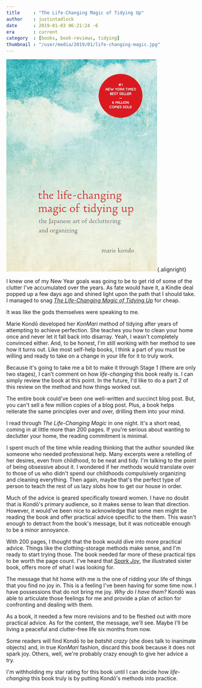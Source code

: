 ```yaml
---
title     : "The Life-Changing Magic of Tidying Up"
author    : justintadlock
date      : 2019-01-03 06:21:24 -6
era       : current
category  : [books, book-reviews, tidying]
thumbnail : "/user/media/2019/01/life-changing-magic.jpg"
---
```


![Blue book cover with white clouds.](/user/media/2019/01/life-changing-magic.jpg){.alignright}

I knew one of my New Year goals was going to be to get rid of some of the clutter I've accumulated over the years.  As fate would have it, a Kindle deal popped up a few days ago and shined light upon the path that I should take.  I managed to snag _[The Life-Changing Magic of Tidying Up](https://www.amazon.com/Life-Changing-Magic-Tidying-Decluttering-Organizing-ebook/dp/B00KK0PICK/?tag=justtadl-20)_ for cheap.

It was like the gods themselves were speaking to me.

Marie Kondō developed her _KonMari_ method of tidying after years of attempting to achieve perfection.  She teaches you how to clean your home once and never let it fall back into disarray.  Yeah, I wasn't completely convinced either.  And, to be honest, I'm still working with her method to see how it turns out.  Like most self-help books, I think a part of you must be willing and ready to take on a change in your life for it to truly work.

Because it's going to take me a bit to make it through Stage 1 (there are only two stages), I can't comment on how _life-changing_ this book really is.  I can simply review the book at this point.  In the future, I'd like to do a part 2 of this review on the method and how things worked out.

The entire book could've been one well-written and succinct blog post.  But, you can't sell a few million copies of a blog post.  Plus, a book helps reiterate the same principles over and over, drilling them into your mind.

I read through _The Life-Changing Magic_ in one night.  It's a short read, coming in at little more than 200 pages.  If you're serious about wanting to declutter your home, the reading commitment is minimal.

I spent much of the time while reading thinking that the author sounded like someone who needed professional help.  Many excerpts were a retelling of her desires, even from childhood, to be neat and tidy.  I'm talking to the point of being obsessive about it.  I wondered if her methods would translate over to those of us who didn't spend our childhoods compulsively organizing and cleaning everything.  Then again, maybe that's the perfect type of person to teach the rest of us lazy slobs how to get our house in order.

Much of the advice is geared specifically toward women.  I have no doubt that is Kondō's primary audience, so it makes sense to lean that direction.  However, it would've been nice to acknowledge that some men might be reading the book and offer practical advice specific to the them.  This wasn't enough to detract from the book's message, but it was noticeable enough to be a minor annoyance.

With 200 pages, I thought that the book would dive into more practical advice.  Things like the clothing-storage methods make sense, and I'm ready to start trying those.  The book needed far more of these practical tips to be worth the page count.  I've heard that _[Spark Joy](https://www.amazon.com/Spark-Joy-Illustrated-Organizing-Changing-ebook/dp/B00Y6QG5D0/?tag=justtadl-20)_, the illustrated sister book, offers more of what I was looking for.

The message that hit home with me is the one of ridding your life of things that you find no joy in.  This is a feeling I've been having for some time now.  I have possessions that do not bring me joy.  _Why do I have them?_  Kondō was able to articulate those feelings for me and provide a plan of action for confronting and dealing with them.

As a book, it needed a few more revisions and to be fleshed out with more practical advice.  As for the content, the message, we'll see.  Maybe I'll be living a peaceful and clutter-free life six months from now.

Some readers will find Kondō to be _batshit crazy_ (she does talk to inanimate objects) and, in true _KonMari_ fashion, discard this book because it does not spark joy.  Others, well, we're probably crazy enough to give her advice a try.

I'm withholding my star rating for this book until I can decide how _life-changing_ this book truly is by putting Kondō's methods into practice.
